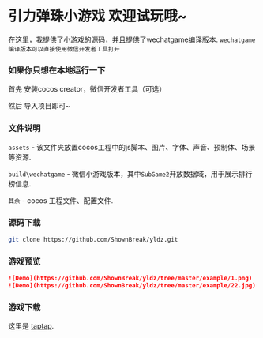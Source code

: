 # 引力弹珠小游戏 欢迎试玩哦~

在这里，我提供了小游戏的源码，并且提供了wechatgame编译版本.
`wechatgame编译版本可以直接使用微信开发者工具打开`

### 如果你只想在本地运行一下

首先 安装cocos creator，微信开发者工具（可选）

然后 导入项目即可~

### 文件说明

`assets` - 该文件夹放置cocos工程中的js脚本、图片、字体、声音、预制体、场景等资源.

`build\wechatgame` - 微信小游戏版本，其中`SubGame2`开放数据域，用于展示排行榜信息.

`其余` - cocos 工程文件、配置文件.

### 源码下载

```bash
git clone https://github.com/ShownBreak/yldz.git
```

### 游戏预览

```markdown
![Demo](https://github.com/ShownBreak/yldz/tree/master/example/1.png)
![Demo](https://github.com/ShownBreak/yldz/tree/master/example/22.jpg)
```

### 游戏下载

这里是 [taptap](https://www.taptap.com/app/155417).
